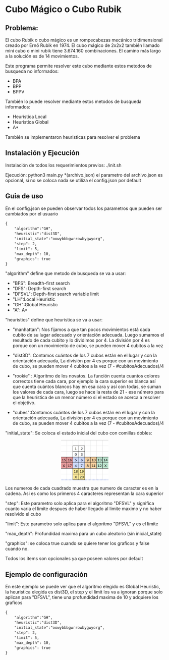 # Cubo Mágico o Cubo Rubik

## Problema:
El cubo Rubik o cubo mágico es un rompecabezas mecánico tridimensional creado por Ernő Rubik en 1974.
El cubo mágico de 2x2x2 también llamado mini cubo o mini rubik tiene 3.674.160 combinaciones.
El camino más largo a la
solución es de 14
movimientos.

Este programa permite resolver este cubo mediante estos metodos de busqueda no informados:
- BPA
- BPP 
- BPPV

También lo puede resolver mediante estos metodos de busqueda informados:

- Heurística Local
- Heurística Global
- A*

También se implementaron heuristicas para resolver el problema

## Instalación y Ejecución
Instalación de todos los requerimientos previos: ./init.sh

Ejecución: python3 main.py *(archivo.json)
el parametro del archivo.json es opcional, si no se coloca nada se utiliza el config.json por default

## Guia de uso
En el config.json se pueden observar todos los parametros que pueden ser cambiados por el usuario

```
{
    "algorithm":"GH",
    "heuristic":"dist3D",
    "initial_state":"oowybbbgwrrowbygwyorg",
    "step": 2,
    "limit": 5,
    "max_depth": 10,
    "graphics": true
}
```

"algorithm" define que metodo de busqueda se va a usar:
- "BFS": Breadth-first search 
- "DFS": Depth-first search
- "DFSVL": Depth-first search variable limit
- "LH":Local Heuristic 
- "GH":Global Heuristic
- "A": A* 

"heuristics" define que heuristica se va a usar:
- "manhattan": Nos fijamos a que tan pocos movimientos está cada cubito de su lugar adecuado y orientación adecuada. Luego sumamos el resultado de cada cubito y lo dividimos por 4.
La división por 4 es porque con un movimiento de cubo, se pueden mover 4 cubitos a la vez
- "dist3D": Contamos cuántos de los 7 cubos están en el lugar y con la orientación adecuada,
La división por 4 es porque con un movimiento de cubo, se pueden mover 4 cubitos a la vez
(7 - #cubitosAdecuados)/4
- "rookie" : Algoritmo de los novatos.
La función cuenta cuantos colores correctos tiene cada cara, por ejemplo la cara superior es blanca así que cuenta cuántos blancos hay en esa cara y así con todas, se suman los valores de cada cara, luego se hace la resta de 21 -  ese número para que la heurística de un menor número si el estado se acerca a resolver el objetivo.

- "cubes":Contamos cuántos de los 7 cubos están en el lugar y con la orientación adecuada,
La división por 4 es porque con un movimiento de cubo, se pueden mover 4 cubitos a la vez
(7 - #cubitosAdecuados)/4


"initial_state":  Se coloca el estado inicial del cubo con comillas dobles:

<p align="center">
  <img src="cube.png" width="150" title="hover text">
</p>
Los numeros de cada cuadrado muestra que numero de caracter es en la cadena.
Asi es como los primeros 4 caracteres representan la cara superior

"step": Este parametro solo aplica para el algoritmo "DFSVL" y significa cuanto varia el limite despues de haber llegado al limite maximo y no haber resolvido el cubo

"limit": Este parametro solo aplica para el algoritmo "DFSVL" y es el limite

"max_depth": Profundidad maxima para un cubo aleatorio (sin inicial_state) 

"graphics": se coloca true cuando se quiere tener los graficos y false cuando no.

Todos los items son opcionales ya que poseen valores por default

## Ejemplo de configuración
En este ejemplo se puede ver que el algoritmo elegido es Global Heuristic, la heuristica elegida es dist3D, el step y el limit los va a ignoran porque solo aplican para "DFSVL", tiene una profundidad maxima de 10 y adquiere los graficos 

```
{
    "algorithm":"GH",
    "heuristic":"dist3D",
    "initial_state":"oowybbbgwrrowbygwyorg",
    "step": 2,
    "limit": 5,
    "max_depth": 10,
    "graphics": true
}
```
